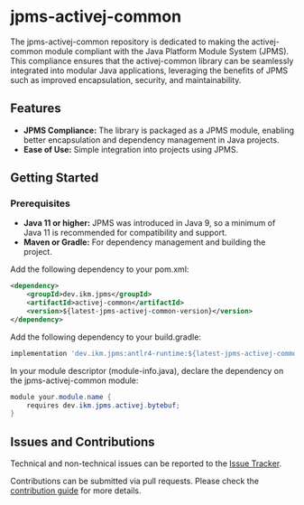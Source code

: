 # jpms-activej-common
The jpms-activej-common repository is dedicated to making the activej-common module compliant with the Java Platform Module System (JPMS). This compliance ensures that the activej-common library can be seamlessly integrated into modular Java applications, leveraging the benefits of JPMS such as improved encapsulation, security, and maintainability.

## Features

* **JPMS Compliance:** The library is packaged as a JPMS module, enabling better encapsulation and dependency management in Java projects.
* **Ease of Use:** Simple integration into projects using JPMS.

## Getting Started
### Prerequisites

* **Java 11 or higher:** JPMS was introduced in Java 9, so a minimum of Java 11 is recommended for compatibility and support.
* **Maven or Gradle:** For dependency management and building the project.

Add the following dependency to your pom.xml:
```xml
<dependency>
    <groupId>dev.ikm.jpms</groupId>
	<artifactId>activej-common</artifactId>
    <version>${latest-jpms-activej-common-version}</version>
</dependency>
```

Add the following dependency to your build.gradle:
```groovy
implementation 'dev.ikm.jpms:antlr4-runtime:${latest-jpms-activej-common-version}'
```

In your module descriptor (module-info.java), declare the dependency on the jpms-activej-common module:

```java
module your.module.name {
    requires dev.ikm.jpms.activej.bytebuf;
}
```


## Issues and Contributions
Technical and non-technical issues can be reported to the [Issue Tracker](https://github.com/ikmdev/activej-common/issues).

Contributions can be submitted via pull requests. Please check the [contribution guide](doc/how-to-contribute.md) for more details.